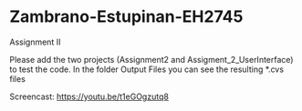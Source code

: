 # Zambrano-Estupinan-EH2745
Assignment II

Please add the two projects (Assignment2 and Assigment_2_UserInterface) to test the code.
In the folder Output Files you can see the  resulting *.cvs files 

Screencast: https://youtu.be/t1eGOgzutq8
